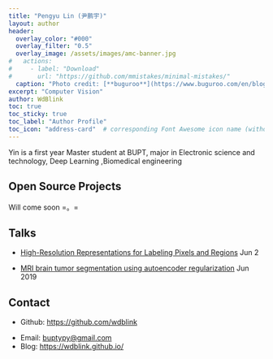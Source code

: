 ```yaml
---
title: "Pengyu Lin (尹鹏宇)"
layout: author
header:
  overlay_color: "#000"
  overlay_filter: "0.5"
  overlay_image: /assets/images/amc-banner.jpg
#   actions:
#     - label: "Download"
#       url: "https://github.com/mmistakes/minimal-mistakes/"
  caption: "Photo credit: [**buguroo**](https://www.buguroo.com/en/blog/topic/ai)"
excerpt: "Computer Vision"
author: WdBlink
toc: true
toc_sticky: true
toc_label: "Author Profile"
toc_icon: "address-card"  # corresponding Font Awesome icon name (without fa prefix)
---
```


Yin is a first year Master student at BUPT, major in Electronic science and technology, Deep Learning ,Biomedical engineering

## Open Source Projects

Will come soon =。=

## Talks

* [High-Resolution Representations for Labeling Pixels and Regions](https://ai-ml.club/events/seminar-meeting-minutes-2-19/) Jun 2

- [MRI brain tumor segmentation using autoencoder regularization](https://ai-ml.club/events/seminar-meeting-minutes-2-17/) Jun 2019

## Contact

* Github: <https://github.com/wdblink>

- Email: <buptypy@gmail.com>
- Blog: https://wdblink.github.io/
